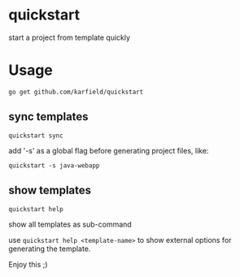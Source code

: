 # quickstart
start a project from template quickly

# Usage

```
go get github.com/karfield/quickstart
```

## sync templates

```
quickstart sync
```

add '-s' as a global flag before generating project files, like:

```
quickstart -s java-webapp
```

## show templates

```
quickstart help
```

show all templates as sub-command

use `quickstart help <template-name>` to show external options for generating the template.

Enjoy this ;)

